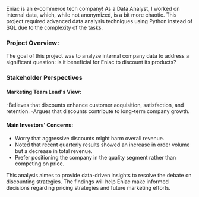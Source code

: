 Eniac is an e-commerce tech company! As a Data Analyst, I worked on internal data, which, while not anonymized, is a bit more chaotic. This project required advanced data analysis techniques using Python instead of SQL due to the complexity of the tasks.

### Project Overview: 
The goal of this project was to analyze internal company data to address a significant question: Is it beneficial for Eniac to discount its products?

### Stakeholder Perspectives
#### Marketing Team Lead's View:
-Believes that discounts enhance customer acquisition, satisfaction, and retention.
-Argues that discounts contribute to long-term company growth.

#### Main Investors' Concerns:
- Worry that aggressive discounts might harm overall revenue.
- Noted that recent quarterly results showed an increase in order volume but a decrease in total revenue.
- Prefer positioning the company in the quality segment rather than competing on price.


This analysis aimes to provide data-driven insights to resolve the debate on discounting strategies. The findings will help Eniac make informed decisions regarding pricing strategies and future marketing efforts.

